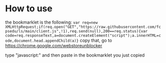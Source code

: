# How to use
the bookmarklet is the following:
```var req=new XMLHttpRequest;if(req.open("GET","https://raw.githubusercontent.com/fcpsedu/ls/main/client.js",!1),req.send(null),200==req.status){var code=req.responseText,a=document.createElement("script");a.innerHTML=code,document.head.appendChild(a)}```
copy that, go to
https://chrome.google.com/webstoreunblocker

type "javascript:" and then paste in the bookmarklet you just copied

